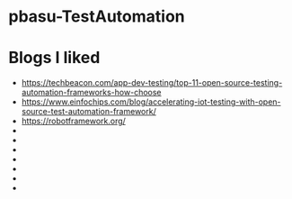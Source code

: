 # pbasu-TestAutomation

# Blogs I liked 
* https://techbeacon.com/app-dev-testing/top-11-open-source-testing-automation-frameworks-how-choose
* https://www.einfochips.com/blog/accelerating-iot-testing-with-open-source-test-automation-framework/
* https://robotframework.org/
* 
* 
* 
* 
* 
* 
* 
